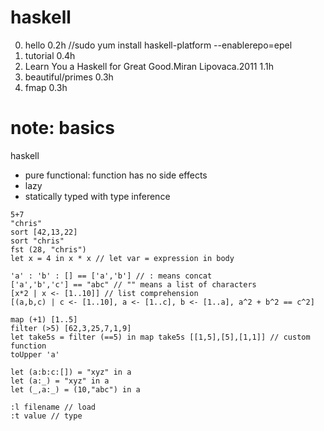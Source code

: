 # haskell

0. hello 0.2h //sudo yum install haskell-platform --enablerepo=epel
1. tutorial 0.4h 
2. Learn You a Haskell for Great Good.Miran Lipovaca.2011 1.1h
3. beautiful/primes 0.3h
4. fmap 0.3h

# note: basics

haskell
- pure functional: function has no side effects
- lazy
- statically typed with type inference

~~~~
5+7
"chris"
sort [42,13,22]
sort "chris"  
fst (28, "chris")
let x = 4 in x * x // let var = expression in body 

'a' : 'b' : [] == ['a','b'] // : means concat
['a','b','c'] == "abc" // "" means a list of characters
[x*2 | x <- [1..10]] // list comprehension
[(a,b,c) | c <- [1..10], a <- [1..c], b <- [1..a], a^2 + b^2 == c^2]

map (+1) [1..5]
filter (>5) [62,3,25,7,1,9]
let take5s = filter (==5) in map take5s [[1,5],[5],[1,1]] // custom function
toUpper 'a'

let (a:b:c:[]) = "xyz" in a
let (a:_) = "xyz" in a
let (_,a:_) = (10,"abc") in a 

:l filename // load
:t value // type
~~~~
